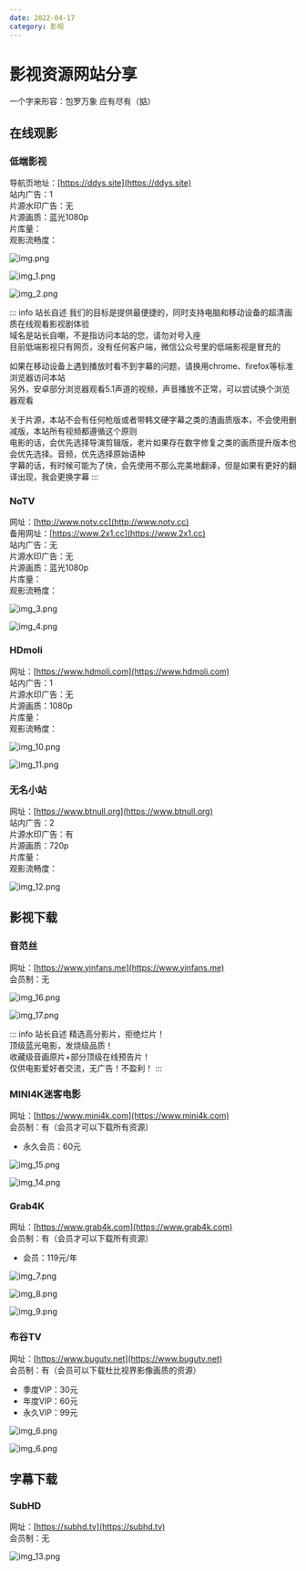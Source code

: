 ```yaml
---
date: 2022-04-17
category: 影视
---
```


# 影视资源网站分享

一个字来形容：包罗万象 应有尽有（掂）

<!-- more -->

## 在线观影

### 低端影视

导航页地址：[https://ddys.site](https://ddys.site)  
站内广告：1  
片源水印广告：无   
片源画质：蓝光1080p  
片库量：<el-rate model-value="3" disabled />  
观影流畅度：<el-rate model-value="5" disabled />

![img.png](https://img.sherry4869.com/Blog/video/share/img.png)

![img_1.png](https://img.sherry4869.com/Blog/video/share/img_1.png)

![img_2.png](https://img.sherry4869.com/Blog/video/share/img_2.png)

::: info 站长自述
我们的目标是提供最便捷的，同时支持电脑和移动设备的超清画质在线观看影视剧体验  
域名是站长自嘲，不是指访问本站的您，请勿对号入座  
目前低端影视只有网页，没有任何客户端，微信公众号里的低端影视是冒充的

如果在移动设备上遇到播放时看不到字幕的问题，请换用chrome、firefox等标准浏览器访问本站  
另外，安卓部分浏览器观看5.1声道的视频，声音播放不正常，可以尝试换个浏览器观看

关于片源，本站不会有任何枪版或者带韩文硬字幕之类的渣画质版本，不会使用删减版，本站所有视频都遵循这个原则  
电影的话，会优先选择导演剪辑版，老片如果存在数字修复之类的画质提升版本也会优先选择。音频，优先选择原始语种  
字幕的话，有时候可能为了快，会先使用不那么完美地翻译，但是如果有更好的翻译出现，我会更换字幕
:::

### NoTV

网址：[http://www.notv.cc](http://www.notv.cc)  
备用网址：[https://www.2x1.cc](https://www.2x1.cc)  
站内广告：无  
片源水印广告：无  
片源画质：蓝光1080p  
片库量：<el-rate model-value="1" disabled />  
观影流畅度：<el-rate model-value="5" disabled />

![img_3.png](https://img.sherry4869.com/Blog/video/share/img_3.png)

![img_4.png](https://img.sherry4869.com/Blog/video/share/img_4.png)

### HDmoli

网址：[https://www.hdmoli.com](https://www.hdmoli.com)  
站内广告：1  
片源水印广告：无   
片源画质：1080p  
片库量：<el-rate model-value="3" disabled />  
观影流畅度：<el-rate model-value="5" disabled />

![img_10.png](https://img.sherry4869.com/Blog/video/share/img_10.png)

![img_11.png](https://img.sherry4869.com/Blog/video/share/img_11.png)

### 无名小站

网址：[https://www.btnull.org](https://www.btnull.org)  
站内广告：2  
片源水印广告：有  
片源画质：720p  
片库量：<el-rate model-value="5" disabled />  
观影流畅度：<el-rate model-value="3" disabled />

![img_12.png](https://img.sherry4869.com/Blog/video/share/img_12.png)

## 影视下载

### 音范丝

网址：[https://www.yinfans.me](https://www.yinfans.me)  
会员制：无  

![img_16.png](https://img.sherry4869.com/Blog/video/share/img_16.png)

![img_17.png](https://img.sherry4869.com/Blog/video/share/img_17.png)

::: info 站长自述
精选高分影片，拒绝烂片！  
顶级蓝光电影，发烧级品质！  
收藏级音画原片+部分顶级在线预告片！  
仅供电影爱好者交流，无广告！不盈利！
:::

### MINI4K迷客电影

网址：[https://www.mini4k.com](https://www.mini4k.com)  
会员制：有（会员才可以下载所有资源）
- 永久会员：60元

![img_15.png](https://img.sherry4869.com/Blog/video/share/img_15.png)

![img_14.png](https://img.sherry4869.com/Blog/video/share/img_14.png)

### Grab4K

网址：[https://www.grab4k.com](https://www.grab4k.com)  
会员制：有（会员才可以下载所有资源）
- 会员：119元/年

![img_7.png](https://img.sherry4869.com/Blog/video/share/img_7.png)

![img_8.png](https://img.sherry4869.com/Blog/video/share/img_8.png)

![img_9.png](https://img.sherry4869.com/Blog/video/share/img_9.png)

### 布谷TV

网址：[https://www.bugutv.net](https://www.bugutv.net)  
会员制：有（会员可以下载杜比视界影像画质的资源）
- 季度VIP：30元
- 年度VIP：60元
- 永久VIP：99元

![img_6.png](https://img.sherry4869.com/Blog/video/share/img_5.png)

![img_6.png](https://img.sherry4869.com/Blog/video/share/img_6.png)

## 字幕下载

### SubHD

网址：[https://subhd.tv](https://subhd.tv)  
会员制：无

![img_13.png](https://img.sherry4869.com/Blog/video/share/img_13.png)